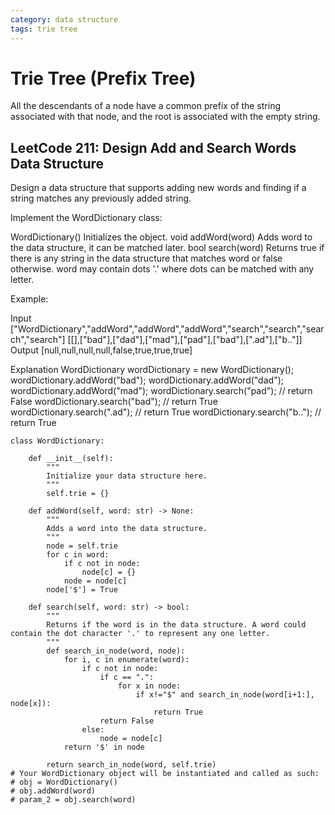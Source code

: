 ```yaml
---
category: data structure
tags: trie tree
---
```


# Trie Tree (Prefix Tree)
All the descendants of a node have a common prefix of the string associated with that node, and the root is associated with the empty string.
## LeetCode 211: Design Add and Search Words Data Structure
Design a data structure that supports adding new words and finding if a string matches any previously added string.

Implement the WordDictionary class:

WordDictionary() Initializes the object.
void addWord(word) Adds word to the data structure, it can be matched later.
bool search(word) Returns true if there is any string in the data structure that matches word or false otherwise. word may contain dots '.' where dots can be matched with any letter.
 

Example:

Input
["WordDictionary","addWord","addWord","addWord","search","search","search","search"]
[[],["bad"],["dad"],["mad"],["pad"],["bad"],[".ad"],["b.."]]
Output
[null,null,null,null,false,true,true,true]

Explanation
WordDictionary wordDictionary = new WordDictionary();
wordDictionary.addWord("bad");
wordDictionary.addWord("dad");
wordDictionary.addWord("mad");
wordDictionary.search("pad"); // return False
wordDictionary.search("bad"); // return True
wordDictionary.search(".ad"); // return True
wordDictionary.search("b.."); // return True
```
class WordDictionary:

    def __init__(self):
        """
        Initialize your data structure here.
        """
        self.trie = {}

    def addWord(self, word: str) -> None:
        """
        Adds a word into the data structure.
        """
        node = self.trie
        for c in word:
            if c not in node:
                node[c] = {}
            node = node[c]
        node['$'] = True
        
    def search(self, word: str) -> bool:
        """
        Returns if the word is in the data structure. A word could contain the dot character '.' to represent any one letter.
        """
        def search_in_node(word, node):
            for i, c in enumerate(word):
                if c not in node:
                    if c == ".":
                        for x in node:
                            if x!="$" and search_in_node(word[i+1:], node[x]):
                                return True
                    return False
                else:
                    node = node[c]
            return '$' in node    
        
        return search_in_node(word, self.trie)
# Your WordDictionary object will be instantiated and called as such:
# obj = WordDictionary()
# obj.addWord(word)
# param_2 = obj.search(word)
```
